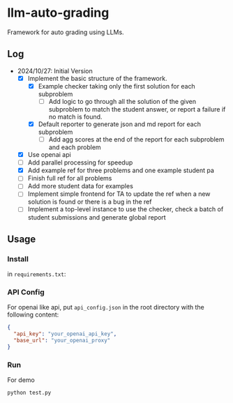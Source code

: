 # llm-auto-grading
Framework for auto grading using LLMs.

## Log
- 2024/10/27: Initial Version
  - [x] Implement the basic structure of the framework.
    - [x] Example checker taking only the first solution for each subproblem
      - [ ] Add logic to go through all the solution of the given subproblem to match the student answer, or report a failure if no match is found.
    - [x] Default reporter to generate json and md report for each subproblem
      - [ ] Add agg scores at the end of the report for each subproblem and each problem
  - [x] Use openai api
  - [ ] Add parallel processing for speedup
  - [x] Add example ref for three problems and one example student pa
  - [ ] Finish full ref for all problems
  - [ ] Add more student data for examples
  - [ ] Implement simple frontend for TA to update the ref when a new solution is found or there is a bug in the ref
  - [ ] Implement a top-level instance to use the checker, check a batch of student submissions and generate global report

## Usage

### Install
in `requirements.txt`:

### API Config
For openai like api, put `api_config.json` in the root directory with the following content:
```json
{
  "api_key": "your_openai_api_key",
  "base_url": "your_openai_proxy"
}
```

### Run
For demo
```bash
python test.py
```
